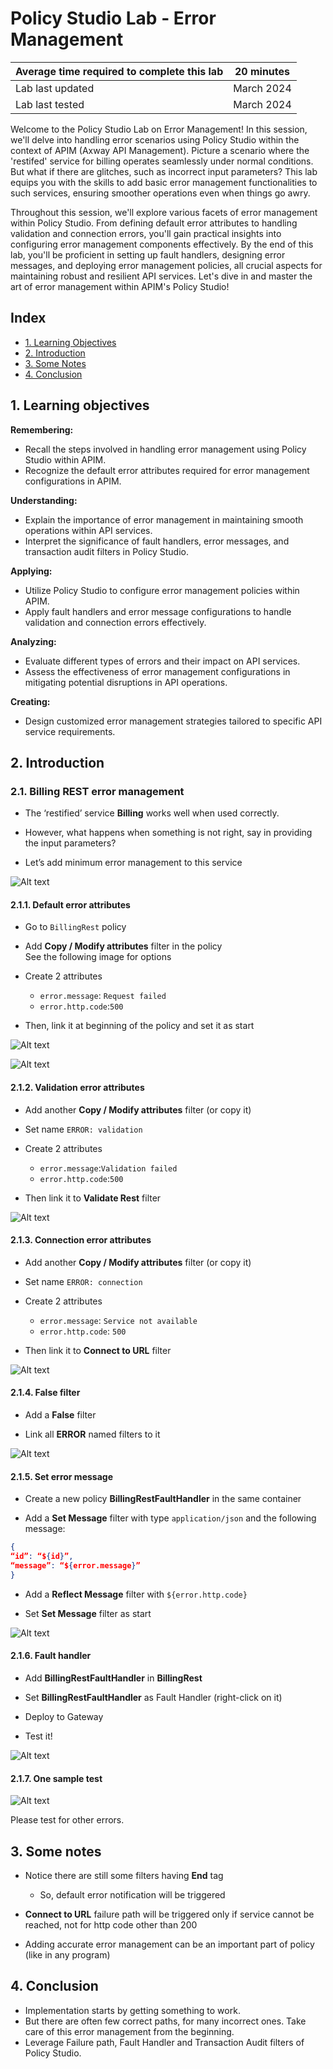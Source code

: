 # Policy Studio Lab - Error Management

| Average time required to complete this lab | 20 minutes |
| ---- | ---- |
| Lab last updated | March 2024 |
| Lab last tested | March 2024 |

Welcome to the Policy Studio Lab on Error Management! In this session, we'll delve into handling error scenarios using Policy Studio within the context of APIM (Axway API Management). Picture a scenario where the 'restifed' service for billing operates seamlessly under normal conditions. But what if there are glitches, such as incorrect input parameters? This lab equips you with the skills to add basic error management functionalities to such services, ensuring smoother operations even when things go awry.

Throughout this session, we'll explore various facets of error management within Policy Studio. From defining default error attributes to handling validation and connection errors, you'll gain practical insights into configuring error management components effectively. By the end of this lab, you'll be proficient in setting up fault handlers, designing error messages, and deploying error management policies, all crucial aspects for maintaining robust and resilient API services. Let's dive in and master the art of error management within APIM's Policy Studio!

## Index

- [1. Learning Objectives](#1-learning-objectives)
- [2. Introduction](#2-introduction)
- [3. Some Notes](#3-some-notes)
- [4. Conclusion](#4-conclusion)

## 1. Learning objectives

**Remembering:**
   - Recall the steps involved in handling error management using Policy Studio within APIM.
   - Recognize the default error attributes required for error management configurations in APIM.

**Understanding:**
   - Explain the importance of error management in maintaining smooth operations within API services.
   - Interpret the significance of fault handlers, error messages, and transaction audit filters in Policy Studio.

**Applying:**
   - Utilize Policy Studio to configure error management policies within APIM.
   - Apply fault handlers and error message configurations to handle validation and connection errors effectively.

**Analyzing:**
   - Evaluate different types of errors and their impact on API services.
   - Assess the effectiveness of error management configurations in mitigating potential disruptions in API operations.

**Creating:**
   - Design customized error management strategies tailored to specific API service requirements.



## 2. Introduction

### 2.1. Billing REST error management

* The ‘restified’ service **Billing** works well when used correctly.

* However, what happens when something is not right, say in providing the input parameters?

* Let’s add minimum error management to this service

![Alt text](images/image01.png)


#### 2.1.1. Default error attributes

* Go to `BillingRest` policy 

* Add **Copy / Modify attributes** filter in the policy  
See the following image for options

* Create 2 attributes
    * `error.message`: `Request failed`
    * `error.http.code`:`500`

* Then, link it at beginning of the policy and set it as start

![Alt text](images/image31.png)

![Alt text](images/image32.png)

#### 2.1.2. Validation error attributes

* Add another **Copy / Modify attributes** filter (or copy it)

* Set name `ERROR: validation`

* Create 2 attributes
    * `error.message`:`Validation failed`      
    * `error.http.code`:`500`

* Then link it to **Validate Rest** filter

![Alt text](images/image33.png)

#### 2.1.3. Connection error attributes

* Add another **Copy / Modify attributes** filter (or copy it)

* Set name `ERROR: connection`

* Create 2 attributes
    * `error.message`: `Service not available`
    * `error.http.code`: `500`

* Then link it to **Connect to URL** filter

![Alt text](images/image34.png)

#### 2.1.4. False filter

* Add a **False** filter

* Link all **ERROR** named filters to it

![Alt text](images/image35.png)

#### 2.1.5. Set error message

* Create a new policy **BillingRestFaultHandler** in the same container

* Add a **Set Message** filter with type `application/json` and the following message:
```json 
{ 
“id”: “${id}”,
“message”: “${error.message}”
}
```

* Add a **Reflect Message** filter with `${error.http.code}`

* Set **Set Message** filter as start

![Alt text](images/image36.png)

#### 2.1.6. Fault handler

* Add **BillingRestFaultHandler** in **BillingRest**

* Set **BillingRestFaultHandler** as Fault Handler (right-click on it)

* Deploy to Gateway

* Test it! 

![Alt text](images/image37.png)


#### 2.1.7. One sample test

![Alt text](images/image38.png)

Please test for other errors.

## 3. Some notes

* Notice there are still some filters having **End** tag
    * So, default error notification will be triggered

* **Connect to URL** failure path will be triggered only if service cannot be reached, not for http code other than 200 

* Adding accurate error management can be an important part of policy (like in any program)

## 4. Conclusion

* Implementation starts by getting something to work.
* But there are often few correct paths, for many incorrect ones. Take care of this error management from the beginning.
* Leverage Failure path, Fault Handler and Transaction Audit filters of Policy Studio.




